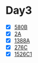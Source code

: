 # Day3

- [x] [580B](https://codeforces.com/problemset/problem/580/B)
- [x] [2A](https://codeforces.com/problemset/problem/2/A)
- [x] [1388A](https://codeforces.com/problemset/problem/1338/A)
- [x] [276C](https://codeforces.com/problemset/problem/276/C)
- [x] [1526C1](https://codeforces.com/problemset/problem/1526/C1)